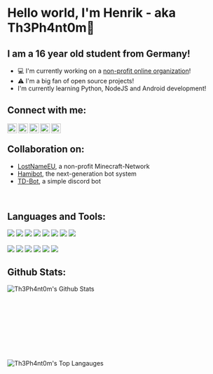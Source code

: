 # Hello world, I'm Henrik - aka Th3Ph4nt0m👋

## I am a 16 year old student from Germany!

- 💻 I'm currently working on a [non-profit online organization][lostnameweb]!
- ⚠ I'm a big fan of open source projects!
- I'm currently learning Python, NodeJS and Android development!

## Connect with me:

[<img align="left" alt="Th3Ph4nt0m | Twitter" width="22px" src="https://cdn.jsdelivr.net/npm/simple-icons@v3/icons/twitter.svg" />][twitter] 
[<img align="left" alt="Th3Ph4nt0m | Instagram" width="22px" src="https://cdn.jsdelivr.net/npm/simple-icons@v3/icons/instagram.svg" />][instagram] 
[<img align="left" alt="Th3Ph4nt0m | Telegram" width="22px" src="https://cdn.jsdelivr.net/npm/simple-icons@v3/icons/telegram.svg" />][telegram] 
[<img align="left" alt="Taucher2003 | Gitlab" width="22px" src="https://cdn.jsdelivr.net/npm/simple-icons@v3/icons/gitlab.svg" />][gitlab] 
[<img align="left" alt="Taucher2003 | Github" width="22px" src="https://cdn.jsdelivr.net/npm/simple-icons@v3/icons/github.svg" />][github] 

<br>

## Collaboration on:

- [LostNameEU][lostnameweb], a non-profit Minecraft-Network
- [Hamibot][hamibotGH], the next-generation bot system
- [TD-Bot][tdbotGH], a simple discord bot
<br>

## Languages and Tools:


<img src="https://img.shields.io/badge/java-007396.svg?&style=for-the-badge&logo=java&logoColor=white"/>
 <img src="https://img.shields.io/badge/atom-0aa372.svg?&style=for-the-badge&logo=atom&logoColor=white"/>  <img src="https://img.shields.io/badge/maven-C71A36.svg?&style=for-the-badge&logo=apache%20maven&logoColor=white"/> <img src="https://img.shields.io/badge/python-319440.svg?&style=for-the-badge&logo=python&logoColor=white"/> <img src="https://img.shields.io/badge/Node-319440.svg?&style=for-the-badge&logo=node.js&logoColor=white"/>
<img src="https://img.shields.io/badge/mysql-4479A1.svg?&style=for-the-badge&logo=mysql&logoColor=white"/> <img src="https://img.shields.io/badge/mariadb-003545.svg?&style=for-the-badge&logo=mariadb&logoColor=white"/> <img src="https://img.shields.io/badge/-MongoDB-13aa52?style=for-the-badge&logo=mongodb&logoColor=white"/>
<br>
<br>
<img src="https://img.shields.io/badge/-IntelliJ%20IDEA-5e2495?style=for-the-badge&logo=jetbrains&logoColor=white"/> <img src="https://img.shields.io/badge/android%20studio-3DDC84.svg?&style=for-the-badge&logo=android%20studio&logoColor=white"> <img src="https://img.shields.io/badge/visual%20studio%20code-007ACC.svg?&style=for-the-badge&logo=visual%20studio%20code&logoColor=white"/> <img src="https://img.shields.io/badge/git-F05032.svg?&style=for-the-badge&logo=git&logoColor=white"/> <img src="https://img.shields.io/badge/gitlab%20-FCA121.svg?&style=for-the-badge&logo=gitlab&logoColor=white"/> <img src="https://img.shields.io/badge/github%20-181717.svg?&style=for-the-badge&logo=github&logoColor=white"/>

<br>


## Github Stats:
<img align="left" alt="Th3Ph4nt0m's Github Stats" src="https://github-readme-stats.vercel.app/api?username=Th3Ph4nt0m&show_icons=true&hide_border=true">
  <br>
  <br>
  <br>
  <br>
  <br>
  <br>
  <br>
  <br>
  <br>
  <br>
<img align="left" alt="Th3Ph4nt0m's Top Langauges" src="https://github-readme-stats.vercel.app/api/top-langs/?username=Th3Ph4nt0m">

[lostnameweb]: https://lostname.eu/
[twitter]: https://twitter.com/th3ph4nt0m_dev
[instagram]: https://instagram.com/th3ph4nt0m_dev
[telegram]: https://t.me/Th3Ph4nt0m_dev
[gitlab]: https://gitlab.com/Th3Ph4nt0m
[github]: https://github.com/th3ph4nt0m
[hamibotGH]: https://github.com/nicosammitohamibot
[tdbotGH]: https://github.com/Th3Ph4nt0m/TD-Bot